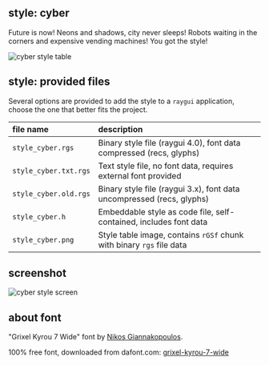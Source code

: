 ## style: cyber

Future is now! Neons and shadows, city never sleeps! Robots waiting in the corners and expensive vending machines! You got the style!

![cyber style table](style_cyber.png)

## style: provided files

Several options are provided to add the style to a `raygui` application, choose the one that better fits the project.

| file name | description |
| :-------- | :---------- |
| `style_cyber.rgs` | Binary style file (raygui 4.0), font data compressed (recs, glyphs) |
| `style_cyber.txt.rgs` | Text style file, no font data, requires external font provided |
| `style_cyber.old.rgs` | Binary style file (raygui 3.x), font data uncompressed (recs, glyphs) |
| `style_cyber.h` | Embeddable style as code file, self-contained, includes font data |
| `style_cyber.png` | Style table image, contains `rGSf` chunk with binary `rgs` file data |

## screenshot

![cyber style screen](cyber_screenshot.png)

## about font

"Grixel Kyrou 7 Wide" font by [Nikos Giannakopoulos](http://www.grixel.gr/).

100% free font, downloaded from dafont.com: [grixel-kyrou-7-wide](https://www.dafont.com/grixel-kyrou-7-wide.font)

